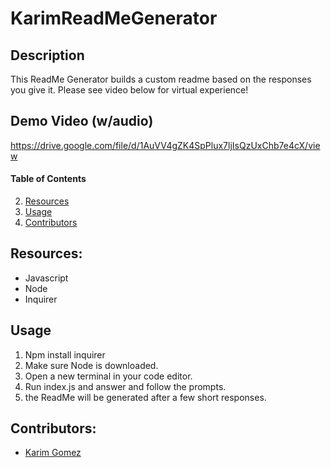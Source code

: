 # KarimReadMeGenerator

## Description

This ReadMe Generator builds a custom readme based on the responses you give it. Please see video below for virtual experience!

## Demo Video (w/audio)
https://drive.google.com/file/d/1AuVV4gZK4SpPlux7ljIsQzUxChb7e4cX/view



#### Table of Contents
2. [Resources](#resources)
5. [Usage](#usage)
6. [Contributors](#contributors)


## Resources:

- Javascript
- Node
- Inquirer


## Usage

1. Npm install inquirer
2. Make sure Node is downloaded.
3. Open a new terminal in your code editor.
4. Run index.js and answer and follow the prompts.
5. the ReadMe will be generated after a few short responses.

## Contributors:
* [Karim Gomez](https://github.com/kgomez1990) 
